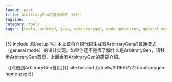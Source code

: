 ```yaml
---
layout: post
title: ArbitraryGen之普通模式（设计）
tagline:
category: tools
tags : [tools, android, java, arbitrarygen, code generator, general mode]
---
```

{% include JB/setup %}
本文章将介绍代码生成器ArbitraryGen的普通模式（general mode）的设计实现。如果你还不是很了解什么是ArbitraryGen，请移步ArbitraryGen首页，上面会有ArbitraryGen的简要介绍。

（[点击到ArbitraryGen首页]({{ site.baseurl }}/tools/2016/07/22/arbitrarygen-home-page)）
